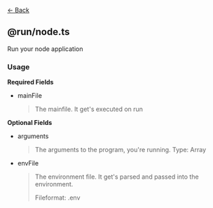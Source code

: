 [<- Back](../index.md)

## @run/node.ts

Run your node application

### Usage

**Required Fields**

-   mainFile

    > The mainfile. It get's executed on run

**Optional Fields**

-   arguments

    > The arguments to the program, you're running. Type: Array

-   envFile

    > The environment file. It get's parsed and passed into the environment.
    > 
    > Fileformat: .env